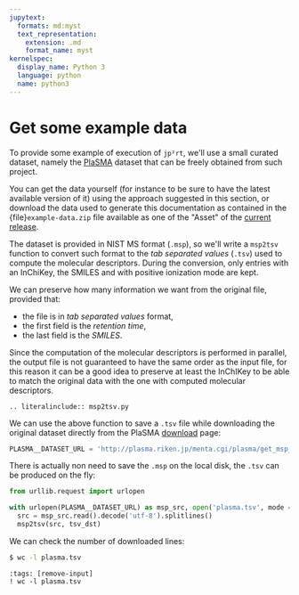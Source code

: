 ```yaml
---
jupytext:
  formats: md:myst
  text_representation:
    extension: .md
    format_name: myst
kernelspec:
  display_name: Python 3
  language: python
  name: python3
---
```


# Get some example data

To provide some example of execution of `jp²rt`, we'll use a small curated
dataset, namely the [PlaSMA](http://plasma.riken.jp/) dataset that can be freely
obtained from such project.

You can get the data yourself (for instance to be sure to have the latest
available version of it) using the approach suggested in this section, or
download the data used to generate this documentation as contained in the
{file}`example-data.zip` file available as one of the "Asset" of the [current
release](https://github.com/mapio/jp2rt/releases).

The dataset is provided in NIST MS format (`.msp`), so we'll write a `msp2tsv`
function to convert such format to the *tab separated values* (`.tsv`) used to
compute the molecular descriptors. During the conversion, only entries with an
InChiKey, the SMILES and with positive ionization mode are kept.

We can preserve how many information we want from the original file, provided
that:

* the file is in *tab separated values* format,
* the first field is the *retention time*,
* the last field is the *SMILES*.

Since the computation of the molecular descriptors is performed in parallel, the
output file is not guaranteed to have the same order as the input file, for this
reason it can be a good idea to preserve at least the InChIKey to be able to
match the original data with the one with computed molecular descriptors.

```{eval-rst} 
.. literalinclude:: msp2tsv.py
```

We can use the above function to save a `.tsv` file while downloading the
original dataset directly from the PlaSMA
[download](http://plasma.riken.jp/menta.cgi/plasma/plant_chemical_diversity_download)
page: 

```python 
PLASMA__DATASET_URL = 'http://plasma.riken.jp/menta.cgi/plasma/get_msp_all'
```

There is actually non need to save the `.msp` on the local disk, the `.tsv` can
be produced on the fly:

```python
from urllib.request import urlopen

with urlopen(PLASMA__DATASET_URL) as msp_src, open('plasma.tsv', mode = 'w') as tsv_dst:
  src = msp_src.read().decode('utf-8').splitlines()
  msp2tsv(src, tsv_dst)
```

We can check the number of downloaded lines:

```bash
$ wc -l plasma.tsv
```

```{code-cell} ipython3
:tags: [remove-input]
! wc -l plasma.tsv
```